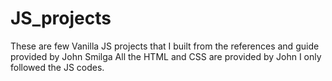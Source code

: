 # JS_projects
These are few Vanilla JS projects that I built from the references and guide provided by John Smilga 
All the HTML and CSS are provided by John I only followed the JS codes.
